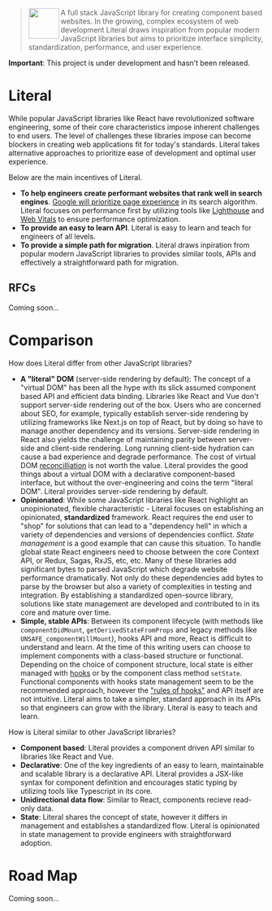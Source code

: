 > <img src="https://literaljs.s3.amazonaws.com/literal-logo.png" width="60" height="60" align="left" /> A full stack JavaScript library for creating component based websites. In the growing, complex ecosystem of web development Literal draws inspiration from popular modern JavaScript libraries but aims to prioritize interface simplicity, standardization, performance, and user experience.

**Important**: This project is under development and hasn't been released.

# Literal

While popular JavaScript libraries like React have revolutionized software engineering, some of their core characteristics impose inherent challenges to end users. The level of challenges these libraries impose can become blockers in creating web applications fit for today's standards. Literal takes alternative approaches to prioritize ease of development and optimal user experience.

Below are the main incentives of Literal.

- **To help engineers create performant websites that rank well in search engines**. [Google will prioritize page experience](https://webmasters.googleblog.com/2020/05/evaluating-page-experience.html) in its search algorithm. Literal focuses on performance first by utilizing tools like [Lighthouse](https://developers.google.com/web/tools/lighthouse) and [Web Vitals](https://github.com/GoogleChrome/web-vitals) to ensure performance optimization.
- **To provide an easy to learn API**. Literal is easy to learn and teach for engineers of all levels.
- **To provide a simple path for migration**. Literal draws inpiration from popular modern JavaScript libraries to provides similar tools, APIs and effectively a straightforward path for migration.

## RFCs

Coming soon...

# Comparison

How does Literal differ from other JavaScript libraries?

- **A "literal" DOM** (server-side rendering by default): The concept of a "virtual DOM" has been all the hype with its slick assumed component based API and efficient data binding. Libraries like React and Vue don't support server-side rendering out of the box. Users who are concerned about SEO, for example, typically establish server-side rendering by utilizing frameworks like Next.js on top of React, but by doing so have to manage another dependency and its versions. Server-side rendering in React also yields the challenge of maintaining parity between server-side and client-side rendering. Long running client-side hydration can cause a bad experience and degrade performance. The cost of virtual DOM [reconcilliation](https://reactjs.org/docs/reconciliation.html) is not worth the value. Literal provides the good things about a virtual DOM with a declarative component-based interface, but without the over-engineering and coins the term "literal DOM". Literal provides server-side rendering by default.
- **Opinionated**: While some JavaScript libraries like React highlight an unopinionated, flexible characteristic - Literal focuses on establishing an opinionated, **standardized** framework. React requires the end user to "shop" for solutions that can lead to a "dependency hell" in which a variety of dependencies and versions of dependencies conflict. *State management* is a good example that can cause this situation. To handle global state React engineers need to choose between the core Context API, or Redux, Sagas, RxJS, etc, etc. Many of these libraries add significant bytes to parsed JavaScript which degrade website performance dramatically. Not only do these dependencies add bytes to parse by the browser but also a variety of complexities in testing and integration. By establishing a standardized open-source library, solutions like state management are developed and contributed to in its core and mature over time.
- **Simple, stable APIs**: Between its component lifecycle (with methods like `componentDidMount`, `getDerivedStateFromProps` and legacy methods like `UNSAFE_componentWillMount`), hooks API and more, React is difficult to understand and learn. At the time of this writing users can choose to implement components with a class-based structure or functional. Depending on the choice of component structure, local state is either managed with [hooks](https://reactjs.org/docs/hooks-reference.html) or by the component class method `setState`. Functional components with hooks state management seem to be the recommended approach, however the ["rules of hooks"](https://reactjs.org/docs/hooks-rules.html) and API itself are not intuitive. Literal aims to take a simpler, standard approach in its APIs so that engineers can grow with the library. Literal is easy to teach and learn.

How is Literal similar to other JavaScript libraries?

- **Component based**: Literal provides a component driven API similar to libraries like React and Vue.
- **Declarative**: One of the key ingredients of an easy to learn, maintainable and scalable library is a declarative API. Literal provides a JSX-like syntax for component definition and encourages static typing by utilizing tools like Typescript in its core.
- **Unidirectional data flow**: Similar to React, components recieve read-only data.
- **State**: Literal shares the concept of state, however it differs in management and establishes a standardized flow. Literal is opinionated in state management to provide engineers with straightforward adoption.

# Road Map

Coming soon...
